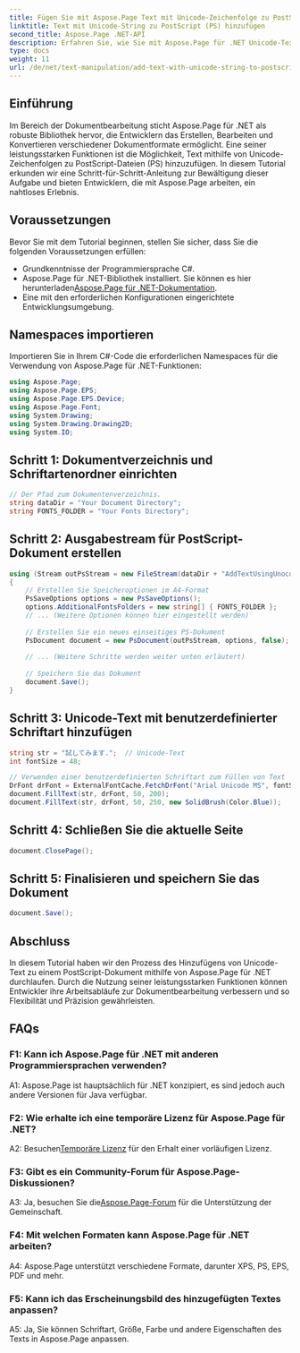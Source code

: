 ```yaml
---
title: Fügen Sie mit Aspose.Page Text mit Unicode-Zeichenfolge zu PostScript (PS) hinzu
linktitle: Text mit Unicode-String zu PostScript (PS) hinzufügen
second_title: Aspose.Page .NET-API
description: Erfahren Sie, wie Sie mit Aspose.Page für .NET Unicode-Text zu PostScript-Dateien hinzufügen. Verbessern Sie die Dokumentenbearbeitung ganz einfach.
type: docs
weight: 11
url: /de/net/text-manipulation/add-text-with-unicode-string-to-postscript-ps/
---
```

## Einführung

Im Bereich der Dokumentbearbeitung sticht Aspose.Page für .NET als robuste Bibliothek hervor, die Entwicklern das Erstellen, Bearbeiten und Konvertieren verschiedener Dokumentformate ermöglicht. Eine seiner leistungsstarken Funktionen ist die Möglichkeit, Text mithilfe von Unicode-Zeichenfolgen zu PostScript-Dateien (PS) hinzuzufügen. In diesem Tutorial erkunden wir eine Schritt-für-Schritt-Anleitung zur Bewältigung dieser Aufgabe und bieten Entwicklern, die mit Aspose.Page arbeiten, ein nahtloses Erlebnis.

## Voraussetzungen

Bevor Sie mit dem Tutorial beginnen, stellen Sie sicher, dass Sie die folgenden Voraussetzungen erfüllen:

- Grundkenntnisse der Programmiersprache C#.
-  Aspose.Page für .NET-Bibliothek installiert. Sie können es hier herunterladen[Aspose.Page für .NET-Dokumentation](https://reference.aspose.com/page/net/).
- Eine mit den erforderlichen Konfigurationen eingerichtete Entwicklungsumgebung.

## Namespaces importieren

Importieren Sie in Ihrem C#-Code die erforderlichen Namespaces für die Verwendung von Aspose.Page für .NET-Funktionen:

```csharp
using Aspose.Page;
using Aspose.Page.EPS;
using Aspose.Page.EPS.Device;
using Aspose.Page.Font;
using System.Drawing;
using System.Drawing.Drawing2D;
using System.IO;
```

## Schritt 1: Dokumentverzeichnis und Schriftartenordner einrichten

```csharp
// Der Pfad zum Dokumentenverzeichnis.
string dataDir = "Your Document Directory";
string FONTS_FOLDER = "Your Fonts Directory";
```

## Schritt 2: Ausgabestream für PostScript-Dokument erstellen

```csharp
using (Stream outPsStream = new FileStream(dataDir + "AddTextUsingUnocodeString_outPS.ps", FileMode.Create))
{
    // Erstellen Sie Speicheroptionen im A4-Format
    PsSaveOptions options = new PsSaveOptions();
    options.AdditionalFontsFolders = new string[] { FONTS_FOLDER };
    // ... (Weitere Optionen können hier eingestellt werden)
    
    // Erstellen Sie ein neues einseitiges PS-Dokument
    PsDocument document = new PsDocument(outPsStream, options, false);
    
    // ... (Weitere Schritte werden weiter unten erläutert)
    
    // Speichern Sie das Dokument
    document.Save();
}
```

## Schritt 3: Unicode-Text mit benutzerdefinierter Schriftart hinzufügen

```csharp
string str = "試してみます.";  // Unicode-Text
int fontSize = 48;

// Verwenden einer benutzerdefinierten Schriftart zum Füllen von Text
DrFont drFont = ExternalFontCache.FetchDrFont("Arial Unicode MS", fontSize, FontStyle.Regular);
document.FillText(str, drFont, 50, 200);
document.FillText(str, drFont, 50, 250, new SolidBrush(Color.Blue));
```

## Schritt 4: Schließen Sie die aktuelle Seite

```csharp
document.ClosePage();
```

## Schritt 5: Finalisieren und speichern Sie das Dokument

```csharp
document.Save();
```

## Abschluss

In diesem Tutorial haben wir den Prozess des Hinzufügens von Unicode-Text zu einem PostScript-Dokument mithilfe von Aspose.Page für .NET durchlaufen. Durch die Nutzung seiner leistungsstarken Funktionen können Entwickler ihre Arbeitsabläufe zur Dokumentbearbeitung verbessern und so Flexibilität und Präzision gewährleisten.

## FAQs

### F1: Kann ich Aspose.Page für .NET mit anderen Programmiersprachen verwenden?

A1: Aspose.Page ist hauptsächlich für .NET konzipiert, es sind jedoch auch andere Versionen für Java verfügbar.

### F2: Wie erhalte ich eine temporäre Lizenz für Aspose.Page für .NET?

 A2: Besuchen[Temporäre Lizenz](https://purchase.aspose.com/temporary-license/) für den Erhalt einer vorläufigen Lizenz.

### F3: Gibt es ein Community-Forum für Aspose.Page-Diskussionen?

 A3: Ja, besuchen Sie die[Aspose.Page-Forum](https://forum.aspose.com/c/page/39) für die Unterstützung der Gemeinschaft.

### F4: Mit welchen Formaten kann Aspose.Page für .NET arbeiten?

A4: Aspose.Page unterstützt verschiedene Formate, darunter XPS, PS, EPS, PDF und mehr.

### F5: Kann ich das Erscheinungsbild des hinzugefügten Textes anpassen?

A5: Ja, Sie können Schriftart, Größe, Farbe und andere Eigenschaften des Texts in Aspose.Page anpassen.